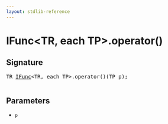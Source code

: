 ```yaml
---
layout: stdlib-reference
---
```


# IFunc\<TR, each TP\>\.operator\(\)

## Signature 

<pre>
TR <a href="/stdlib-reference/interfaces/IFunc/index" class="code_type">IFunc</a>&lt;TR, <span class="code_keyword">each</span> TP&gt;.operator()(TP <span class='code_param'>p</span>);

</pre>

## Parameters

* `p`

